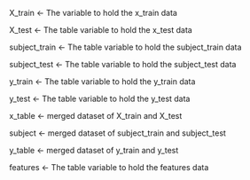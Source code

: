 X_train <- The variable to hold the x_train data 


X_test <-  The table variable to hold the x_test data


subject_train <- The table variable to hold the subject_train data


subject_test <- The table variable to hold the subject_test data


y_train <- The table variable to hold the y_train data


y_test <- The table variable to hold the y_test data

x_table <- merged dataset of X_train and X_test


subject <- merged dataset of subject_train and subject_test


y_table <- merged dataset of y_train and y_test 


features <- The table variable to hold the features data
